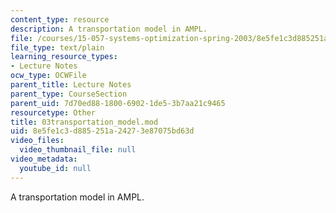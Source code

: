 ```yaml
---
content_type: resource
description: A transportation model in AMPL.
file: /courses/15-057-systems-optimization-spring-2003/8e5fe1c3d885251a24273e87075bd63d_03transportation_model.mod
file_type: text/plain
learning_resource_types:
- Lecture Notes
ocw_type: OCWFile
parent_title: Lecture Notes
parent_type: CourseSection
parent_uid: 7d70ed88-1800-6902-1de5-3b7aa21c9465
resourcetype: Other
title: 03transportation_model.mod
uid: 8e5fe1c3-d885-251a-2427-3e87075bd63d
video_files:
  video_thumbnail_file: null
video_metadata:
  youtube_id: null
---
```

A transportation model in AMPL.


